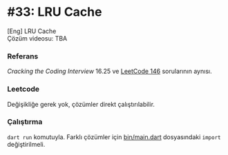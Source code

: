 # #33: LRU Cache

[Eng] LRU Cache  
Çözüm videosu: TBA

### Referans

_Cracking the Coding Interview_ 16.25 ve [LeetCode 146](https://leetcode.com/problems/lru-cache/) sorularının aynısı.

### Leetcode

Değişikliğe gerek yok, çözümler direkt çalıştırılabilir.

### Çalıştırma

`dart run` komutuyla. Farklı çözümler için [bin/main.dart](main.dart) dosyasındaki `import` değiştirilmeli.
